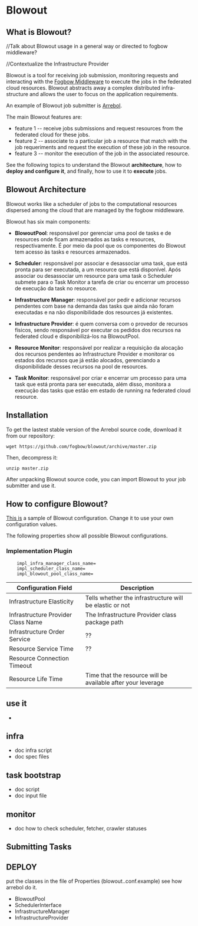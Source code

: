# Blowout

## What is Blowout?

//Talk about Blowout usage in a general way or directed to fogbow middleware?

//Contextualize the Infrastructure Provider

Blowout is a tool for receiving job submission, monitoring requests and interacting with the [Fogbow Middleware](http://www.fogbowcloud.org/) to execute the jobs in the federated cloud resources. Blowout abstracts away a complex distributed infra-structure and allows the user to focus on the application requirements.

An example of Blowout job submitter is [Arrebol](http://arrebol.lsd.ufcg.edu.br/).

The main Blowout features are:
- feature 1 -- receive jobs submissions and request resources from the federated cloud for these jobs.
- feature 2 -- associate to a particular job a resource that match with the job requeriments and request the execution of these job in the resource.
- feature 3 -- monitor the execution of the job in the associated resource.

See the following topics to understand the Blowout **architecture**, how to **deploy and configure it**, and finally, how to use it to **execute** jobs.

## Blowout Architecture
Blowout works like a scheduler of jobs to the computational resources dispersed among the cloud that are managed by the fogbow middleware.

Blowout has six main components:

- **BlowoutPool**: responsável por gerenciar uma pool de tasks e de resources onde ficam armazenados as tasks e resources, respectivamente. É por meio da pool que os componentes do Blowout tem acesso às tasks e resources armazenados.

- **Scheduler**: responsável por associar e desassociar uma task, que está pronta para ser executada, a um resource que está disponível. Após associar ou desassociar um resource para uma task o Scheduler submete para o Task Monitor a tarefa de criar ou encerrar um processo de execução da task no resource.

- **Infrastructure Manager**: responsável por pedir e adicionar recursos pendentes com base na demanda das tasks que ainda não foram executadas e na não disponibilidade dos resources já existentes.

- **Infrastructure Provider**: é quem conversa com o provedor de recursos físicos, sendo responsável por executar os pedidos dos recursos na federated cloud e disponibilizá-los na BlowoutPool.

- **Resource Monitor**: responsável por realizar a requisição da alocação dos recursos pendentes ao Infrastructure Provider e monitorar os estados dos recursos que já estão alocados, gerenciando a disponibilidade desses recursos na pool de resources.

- **Task Monitor**: responsável por criar e encerrar um processo para uma task que está pronta para ser executada, além disso, monitora a execução das tasks que estão em estado de running na federated cloud resource.

## Installation
To get the lastest stable version of the Arrebol source code, download it from our repository:

    wget https://github.com/fogbow/blowout/archive/master.zip

Then, decompress it:

    unzip master.zip

After unpacking Blowout source code, you can import Blowout to your job submitter and use it.

## How to configure Blowout?
[This is](https://github.com/fogbow/arrebol/blob/master/sched.conf.example) a sample of Blowout configuration. Change it to use your own configuration values.

The following properties show all possible Blowout configurations.

### Implementation Plugin
		impl_infra_manager_class_name=
		impl_scheduler_class_name=
		impl_blowout_pool_class_name=

Configuration Field | Description
-------------------------- | --------------------
Infrastructure Elasticity | Tells whether the infrastructure will be elastic or not
Infrastructure Provider Class Name | The Infrastructure Provider class package path 
Infrastructure Order Service | ??
Resource Service Time | ??
Resource Connection Timeout | 
Resource Life Time | Time that the resource will be available after your leverage

## use it
- 
 
## infra
- doc infra script
- doc spec files
 
## task bootstrap
- doc script
- doc input file

## monitor
- doc how to check scheduler, fetcher, crawler statuses

## Submitting Tasks

## DEPLOY
put the classes in the file of Properties (blowout..conf.example) see how arrebol do it.

- BlowoutPool
- SchedulerInterface
- InfrastructureManager
- InfrastructureProvider
